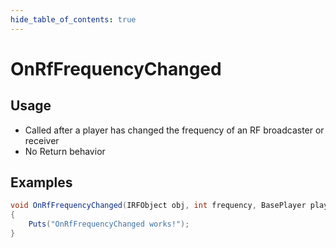 ```yaml
---
hide_table_of_contents: true
---
```


# OnRfFrequencyChanged

## Usage

* Called after a player has changed the frequency of an RF broadcaster or receiver
* No Return behavior

## Examples

```csharp title=""
void OnRfFrequencyChanged(IRFObject obj, int frequency, BasePlayer player)
{
    Puts("OnRfFrequencyChanged works!");
}
```
